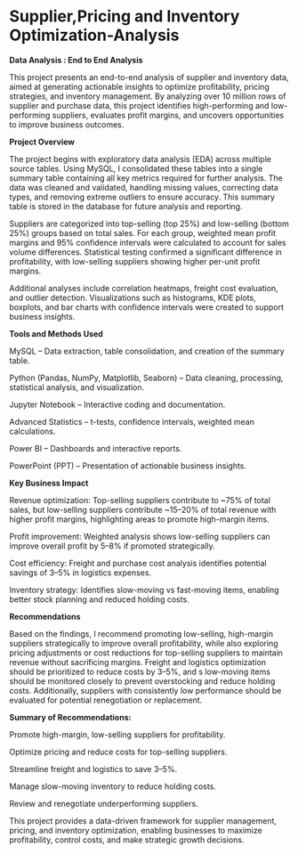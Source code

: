 # Supplier,Pricing and Inventory Optimization-Analysis
**Data Analysis : End to End Analysis**

This project presents an end-to-end analysis of supplier and inventory data, aimed at generating actionable insights to optimize profitability, pricing strategies, and inventory management.
By analyzing over 10 million rows of supplier and purchase data, this project identifies high-performing and low-performing suppliers, evaluates profit margins, and uncovers 
opportunities to improve business outcomes.

**Project Overview**

The project begins with exploratory data analysis (EDA) across multiple source tables. Using MySQL, I consolidated these tables into a single summary table containing all key metrics
required for further analysis. The data was cleaned and validated, handling missing values, correcting data types, and removing extreme outliers to ensure accuracy. This summary table
is stored in the database for future analysis and reporting.

Suppliers are categorized into top-selling (top 25%) and low-selling (bottom 25%) groups based on total sales. For each group, weighted mean profit margins and 95% confidence intervals
were calculated to account for sales volume differences. Statistical testing confirmed a significant difference in profitability, with low-selling suppliers showing higher per-unit profit margins.

Additional analyses include correlation heatmaps, freight cost evaluation, and outlier detection. Visualizations such as histograms, KDE plots, boxplots, and bar charts with confidence 
intervals were created to support business insights.

**Tools and Methods Used**

MySQL – Data extraction, table consolidation, and creation of the summary table.

Python (Pandas, NumPy, Matplotlib, Seaborn) – Data cleaning, processing, statistical analysis, and visualization.

Jupyter Notebook – Interactive coding and documentation.

Advanced Statistics – t-tests, confidence intervals, weighted mean calculations.

Power BI – Dashboards and interactive reports.

PowerPoint (PPT) – Presentation of actionable business insights.

**Key Business Impact**

Revenue optimization: Top-selling suppliers contribute to ~75% of total sales, but low-selling suppliers contribute ~15–20% of total revenue with higher profit margins,
highlighting areas to promote high-margin items.

Profit improvement: Weighted analysis shows low-selling suppliers can improve overall profit by 5–8% if promoted strategically.

Cost efficiency: Freight and purchase cost analysis identifies potential savings of 3–5% in logistics expenses.

Inventory strategy: Identifies slow-moving vs fast-moving items, enabling better stock planning and reduced holding costs.

**Recommendations**

Based on the findings, I recommend promoting low-selling, high-margin suppliers strategically to improve overall profitability, while also exploring pricing adjustments or 
cost reductions for top-selling suppliers to maintain revenue without sacrificing margins. Freight and logistics optimization should be prioritized to reduce costs by 3–5%, and s
low-moving items should be monitored closely to prevent overstocking and reduce holding costs. Additionally, suppliers with consistently low performance should be evaluated for 
potential renegotiation or replacement.

**Summary of Recommendations:**

Promote high-margin, low-selling suppliers for profitability.

Optimize pricing and reduce costs for top-selling suppliers.

Streamline freight and logistics to save 3–5%.

Manage slow-moving inventory to reduce holding costs.

Review and renegotiate underperforming suppliers.

This project provides a data-driven framework for supplier management, pricing, and inventory optimization, enabling businesses to maximize profitability, control costs, and make strategic growth decisions.
